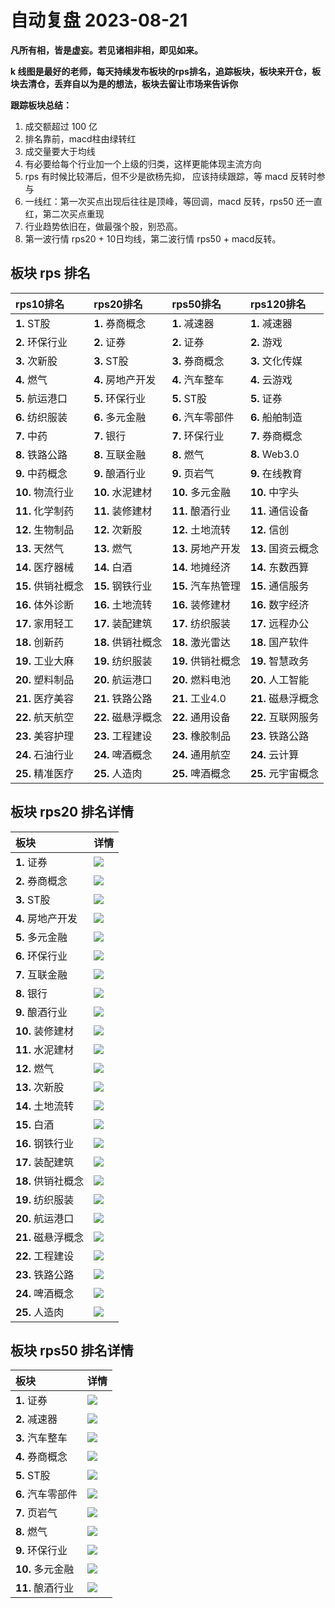 # 自动复盘 2023-08-21

**凡所有相，皆是虚妄。若见诸相非相，即见如来。**

**k 线图是最好的老师，每天持续发布板块的rps排名，追踪板块，板块来开仓，板块去清仓，丢弃自以为是的想法，板块去留让市场来告诉你**
        
**跟踪板块总结：**
1. 成交额超过 100 亿
2. 排名靠前，macd柱由绿转红
3. 成交量要大于均线
4. 有必要给每个行业加一个上级的归类，这样更能体现主流方向
5. rps 有时候比较滞后，但不少是欲杨先抑， 应该持续跟踪，等 macd 反转时参与
6. 一线红：第一次买点出现后往往是顶峰，等回调，macd 反转，rps50 还一直红，第二次买点重现
7. 行业趋势依旧在，做最强个股，别恐高。
8. 第一波行情 rps20 + 10日均线，第二波行情 rps50 + macd反转。
        
## 板块 rps 排名
| rps10排名          | rps20排名          | rps50排名          | rps120排名         |
|:-------------------|:-------------------|:-------------------|:-------------------|
| **1.** ST股        | **1.** 券商概念    | **1.** 减速器      | **1.** 减速器      |
| **2.** 环保行业    | **2.** 证券        | **2.** 证券        | **2.** 游戏        |
| **3.** 次新股      | **3.** ST股        | **3.** 券商概念    | **3.** 文化传媒    |
| **4.** 燃气        | **4.** 房地产开发  | **4.** 汽车整车    | **4.** 云游戏      |
| **5.** 航运港口    | **5.** 环保行业    | **5.** ST股        | **5.** 证券        |
| **6.** 纺织服装    | **6.** 多元金融    | **6.** 汽车零部件  | **6.** 船舶制造    |
| **7.** 中药        | **7.** 银行        | **7.** 环保行业    | **7.** 券商概念    |
| **8.** 铁路公路    | **8.** 互联金融    | **8.** 燃气        | **8.** Web3.0      |
| **9.** 中药概念    | **9.** 酿酒行业    | **9.** 页岩气      | **9.** 在线教育    |
| **10.** 物流行业   | **10.** 水泥建材   | **10.** 多元金融   | **10.** 中字头     |
| **11.** 化学制药   | **11.** 装修建材   | **11.** 酿酒行业   | **11.** 通信设备   |
| **12.** 生物制品   | **12.** 次新股     | **12.** 土地流转   | **12.** 信创       |
| **13.** 天然气     | **13.** 燃气       | **13.** 房地产开发 | **13.** 国资云概念 |
| **14.** 医疗器械   | **14.** 白酒       | **14.** 地摊经济   | **14.** 东数西算   |
| **15.** 供销社概念 | **15.** 钢铁行业   | **15.** 汽车热管理 | **15.** 通信服务   |
| **16.** 体外诊断   | **16.** 土地流转   | **16.** 装修建材   | **16.** 数字经济   |
| **17.** 家用轻工   | **17.** 装配建筑   | **17.** 纺织服装   | **17.** 远程办公   |
| **18.** 创新药     | **18.** 供销社概念 | **18.** 激光雷达   | **18.** 国产软件   |
| **19.** 工业大麻   | **19.** 纺织服装   | **19.** 供销社概念 | **19.** 智慧政务   |
| **20.** 塑料制品   | **20.** 航运港口   | **20.** 燃料电池   | **20.** 人工智能   |
| **21.** 医疗美容   | **21.** 铁路公路   | **21.** 工业4.0    | **21.** 磁悬浮概念 |
| **22.** 航天航空   | **22.** 磁悬浮概念 | **22.** 通用设备   | **22.** 互联网服务 |
| **23.** 美容护理   | **23.** 工程建设   | **23.** 橡胶制品   | **23.** 铁路公路   |
| **24.** 石油行业   | **24.** 啤酒概念   | **24.** 通用航空   | **24.** 云计算     |
| **25.** 精准医疗   | **25.** 人造肉     | **25.** 啤酒概念   | **25.** 元宇宙概念 |
## 板块 rps20 排名详情
| 板块               | 详情                                                                                                |
|:-------------------|:----------------------------------------------------------------------------------------------------|
| **1.** 证券        | ![](https://sykent-blog-image.oss-cn-beijing.aliyuncs.com/quant/image/2023/8/1692605148382-tmp.jpg) |
| **2.** 券商概念    | ![](https://sykent-blog-image.oss-cn-beijing.aliyuncs.com/quant/image/2023/8/1692605150031-tmp.jpg) |
| **3.** ST股        | ![](https://sykent-blog-image.oss-cn-beijing.aliyuncs.com/quant/image/2023/8/1692605151347-tmp.jpg) |
| **4.** 房地产开发  | ![](https://sykent-blog-image.oss-cn-beijing.aliyuncs.com/quant/image/2023/8/1692605152501-tmp.jpg) |
| **5.** 多元金融    | ![](https://sykent-blog-image.oss-cn-beijing.aliyuncs.com/quant/image/2023/8/1692605153734-tmp.jpg) |
| **6.** 环保行业    | ![](https://sykent-blog-image.oss-cn-beijing.aliyuncs.com/quant/image/2023/8/1692605154717-tmp.jpg) |
| **7.** 互联金融    | ![](https://sykent-blog-image.oss-cn-beijing.aliyuncs.com/quant/image/2023/8/1692605155945-tmp.jpg) |
| **8.** 银行        | ![](https://sykent-blog-image.oss-cn-beijing.aliyuncs.com/quant/image/2023/8/1692605157047-tmp.jpg) |
| **9.** 酿酒行业    | ![](https://sykent-blog-image.oss-cn-beijing.aliyuncs.com/quant/image/2023/8/1692605158066-tmp.jpg) |
| **10.** 装修建材   | ![](https://sykent-blog-image.oss-cn-beijing.aliyuncs.com/quant/image/2023/8/1692605158999-tmp.jpg) |
| **11.** 水泥建材   | ![](https://sykent-blog-image.oss-cn-beijing.aliyuncs.com/quant/image/2023/8/1692605160037-tmp.jpg) |
| **12.** 燃气       | ![](https://sykent-blog-image.oss-cn-beijing.aliyuncs.com/quant/image/2023/8/1692605161116-tmp.jpg) |
| **13.** 次新股     | ![](https://sykent-blog-image.oss-cn-beijing.aliyuncs.com/quant/image/2023/8/1692605162162-tmp.jpg) |
| **14.** 土地流转   | ![](https://sykent-blog-image.oss-cn-beijing.aliyuncs.com/quant/image/2023/8/1692605163238-tmp.jpg) |
| **15.** 白酒       | ![](https://sykent-blog-image.oss-cn-beijing.aliyuncs.com/quant/image/2023/8/1692605164379-tmp.jpg) |
| **16.** 钢铁行业   | ![](https://sykent-blog-image.oss-cn-beijing.aliyuncs.com/quant/image/2023/8/1692605165401-tmp.jpg) |
| **17.** 装配建筑   | ![](https://sykent-blog-image.oss-cn-beijing.aliyuncs.com/quant/image/2023/8/1692605166646-tmp.jpg) |
| **18.** 供销社概念 | ![](https://sykent-blog-image.oss-cn-beijing.aliyuncs.com/quant/image/2023/8/1692605167852-tmp.jpg) |
| **19.** 纺织服装   | ![](https://sykent-blog-image.oss-cn-beijing.aliyuncs.com/quant/image/2023/8/1692605168980-tmp.jpg) |
| **20.** 航运港口   | ![](https://sykent-blog-image.oss-cn-beijing.aliyuncs.com/quant/image/2023/8/1692605170080-tmp.jpg) |
| **21.** 磁悬浮概念 | ![](https://sykent-blog-image.oss-cn-beijing.aliyuncs.com/quant/image/2023/8/1692605171319-tmp.jpg) |
| **22.** 工程建设   | ![](https://sykent-blog-image.oss-cn-beijing.aliyuncs.com/quant/image/2023/8/1692605172679-tmp.jpg) |
| **23.** 铁路公路   | ![](https://sykent-blog-image.oss-cn-beijing.aliyuncs.com/quant/image/2023/8/1692605173815-tmp.jpg) |
| **24.** 啤酒概念   | ![](https://sykent-blog-image.oss-cn-beijing.aliyuncs.com/quant/image/2023/8/1692605174749-tmp.jpg) |
| **25.** 人造肉     | ![](https://sykent-blog-image.oss-cn-beijing.aliyuncs.com/quant/image/2023/8/1692605175831-tmp.jpg) |
## 板块 rps50 排名详情
| 板块              | 详情                                                                                                |
|:------------------|:----------------------------------------------------------------------------------------------------|
| **1.** 证券       | ![](https://sykent-blog-image.oss-cn-beijing.aliyuncs.com/quant/image/2023/8/1692605177141-tmp.jpg) |
| **2.** 减速器     | ![](https://sykent-blog-image.oss-cn-beijing.aliyuncs.com/quant/image/2023/8/1692605178429-tmp.jpg) |
| **3.** 汽车整车   | ![](https://sykent-blog-image.oss-cn-beijing.aliyuncs.com/quant/image/2023/8/1692605179728-tmp.jpg) |
| **4.** 券商概念   | ![](https://sykent-blog-image.oss-cn-beijing.aliyuncs.com/quant/image/2023/8/1692605180865-tmp.jpg) |
| **5.** ST股       | ![](https://sykent-blog-image.oss-cn-beijing.aliyuncs.com/quant/image/2023/8/1692605182019-tmp.jpg) |
| **6.** 汽车零部件 | ![](https://sykent-blog-image.oss-cn-beijing.aliyuncs.com/quant/image/2023/8/1692605183199-tmp.jpg) |
| **7.** 页岩气     | ![](https://sykent-blog-image.oss-cn-beijing.aliyuncs.com/quant/image/2023/8/1692605184375-tmp.jpg) |
| **8.** 燃气       | ![](https://sykent-blog-image.oss-cn-beijing.aliyuncs.com/quant/image/2023/8/1692605185379-tmp.jpg) |
| **9.** 环保行业   | ![](https://sykent-blog-image.oss-cn-beijing.aliyuncs.com/quant/image/2023/8/1692605186562-tmp.jpg) |
| **10.** 多元金融  | ![](https://sykent-blog-image.oss-cn-beijing.aliyuncs.com/quant/image/2023/8/1692605187699-tmp.jpg) |
| **11.** 酿酒行业  | ![](https://sykent-blog-image.oss-cn-beijing.aliyuncs.com/quant/image/2023/8/1692605188978-tmp.jpg) |